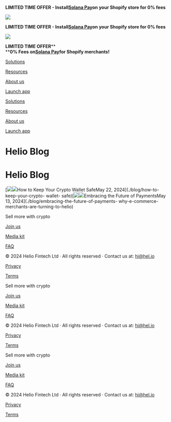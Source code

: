**LIMITED TIME OFFER - Install**[**Solana
Pay**](https://apps.shopify.com/solana-pay)**on your Shopify store for 0%
fees**

![](https://framerusercontent.com/images/oarCGpprH8syJ4fQx7CtlQQOGw.png)

**LIMITED TIME OFFER - Install**[**Solana
Pay**](https://apps.shopify.com/solana-pay)**on your Shopify store for 0%
fees**

![](https://framerusercontent.com/images/oarCGpprH8syJ4fQx7CtlQQOGw.png)

**LIMITED TIME OFFER****  
****0% Fees on**[**Solana Pay**](https://apps.shopify.com/solana-pay)**for
Shopify merchants!**

[](./)

[Solutions](./solutions/nfts)

[Resources](./customer-stories)

[About us](./aboutus)

[](https://twitter.com/helio_pay)[](https://discord.gg/helio)

[Launch app](https://app.hel.io)

[Solutions](./solutions/nfts)

[Resources](./customer-stories)

[About us](./aboutus)

[](https://twitter.com/helio_pay)[](https://discord.gg/helio)

[Launch app](https://app.hel.io)

# Helio Blog

# Helio Blog

[![](https://framerusercontent.com/images/XFPAj0eLHdiDC9OU45n1u0zivK8.png)![](https://framerusercontent.com/images/XFPAj0eLHdiDC9OU45n1u0zivK8.png)How
to Keep Your Crypto Wallet SafeMay 22, 2024](./blog/how-to-keep-your-crypto-
wallet-
safe)[![](https://framerusercontent.com/images/1rBc59eS7lry2pcTlkaSqxT88c.png)![](https://framerusercontent.com/images/1rBc59eS7lry2pcTlkaSqxT88c.png)Embracing
the Future of PaymentsMay 13, 2024](./blog/embracing-the-future-of-payments-
why-e-commerce-merchants-are-turning-to-helio)

[](./)

Sell more with crypto

[Join us](https://join.hel.io/)

[Media kit](./media-kit)

[FAQ](https://docs.hel.io/introduction/welcome-to-helio)

[](https://docs.hel.io/)[](https://twitter.com/helio_pay)[](https://www.linkedin.com/company/heliopay/)[](https://blog.hel.io/)[](https://discord.gg/helio)

© 2024 Helio Fintech Ltd · All rights reserved · Contact us at: hi@hel.io

[Privacy](https://info.docs.hel.io/privacy)

[Terms](https://info.docs.hel.io/terms-of-service)

[](./)

Sell more with crypto

[Join us](https://join.hel.io/)

[Media kit](./media-kit)

[FAQ](https://docs.hel.io/introduction/welcome-to-helio)

[](https://docs.hel.io/)[](https://twitter.com/helio_pay)[](https://www.linkedin.com/company/heliopay/)[](https://blog.hel.io/)[](https://discord.gg/helio)

© 2024 Helio Fintech Ltd · All rights reserved · Contact us at: hi@hel.io

[Privacy](https://info.docs.hel.io/privacy)

[Terms](https://info.docs.hel.io/terms-of-service)

[](./)

Sell more with crypto

[Join us](https://join.hel.io/)

[Media kit](./media-kit)

[FAQ](https://docs.hel.io/introduction/welcome-to-helio)

[](https://docs.hel.io/)[](https://twitter.com/helio_pay)[](https://www.linkedin.com/company/heliopay/)[](https://blog.hel.io/)[](https://discord.gg/helio)

© 2024 Helio Fintech Ltd · All rights reserved · Contact us at: hi@hel.io

[Privacy](https://info.docs.hel.io/privacy)

[Terms](https://info.docs.hel.io/terms-of-service)

[](./)

[](https://app.hel.io)

